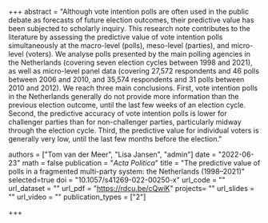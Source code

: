 +++
abstract = "Although vote intention polls are often used in the public debate as forecasts of future election outcomes, their predictive value has been subjected to scholarly inquiry. This research note contributes to the literature by assessing the predictive value of vote intention polls simultaneously at the macro-level (polls), meso-level (parties), and micro-level (voters). We analyse polls presented by the main polling agencies in the Netherlands (covering seven election cycles between 1998 and 2021), as well as micro-level panel data (covering 27,572 respondents and 46 polls between 2006 and 2010, and 35,574 respondents and 31 polls between 2010 and 2012). We reach three main conclusions. First, vote intention polls in the Netherlands generally do not provide more information than the previous election outcome, until the last few weeks of an election cycle. Second, the predictive accuracy of vote intention polls is lower for challenger parties than for non-challenger parties, particularly midway through the election cycle. Third, the predictive value for individual voters is generally very low, until the last few months before the election."

authors = ["Tom van der Meer", "Lisa Jansen", "admin"]
date = "2022-06-23"
math = false
publication = "*Acta Politica*"
title = "The predictive value of polls in a fragmented multi-party system: the Netherlands (1998–2021)"
selected=true
doi = "10.1057/s41269-022-00250-x"
url_code = ""
url_dataset = ""
url_pdf = "https://rdcu.be/cQwiK"
projects= ""
url_slides = ""
url_video = ""
publication_types = ["2"]

+++
